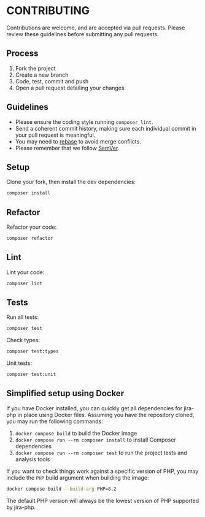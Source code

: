# CONTRIBUTING

Contributions are welcome, and are accepted via pull requests.
Please review these guidelines before submitting any pull requests.

## Process

1. Fork the project
2. Create a new branch
3. Code, test, commit and push
4. Open a pull request detailing your changes.

## Guidelines

* Please ensure the coding style running `composer lint`.
* Send a coherent commit history, making sure each individual commit in your pull request is meaningful.
* You may need to [rebase](https://git-scm.com/book/en/v2/Git-Branching-Rebasing) to avoid merge conflicts.
* Please remember that we follow [SemVer](http://semver.org/).

## Setup

Clone your fork, then install the dev dependencies:

```bash
composer install
```

## Refactor

Refactor your code:

```bash
composer refactor
```

## Lint

Lint your code:

```bash
composer lint
```

## Tests

Run all tests:

```bash
composer test
```

Check types:

```bash
composer test:types
```

Unit tests:

```bash
composer test:unit
```

## Simplified setup using Docker

If you have Docker installed, you can quickly get all dependencies for jira-php in place using Docker files. Assuming you have the repository cloned, you may run the following
commands:

1. `docker compose build` to build the Docker image
2. `docker compose run --rm composer install` to install Composer dependencies
3. `docker compose run --rm composer test` to run the project tests and analysis tools

If you want to check things work against a specific version of PHP, you may include the `PHP` build argument when building the image:

```bash
docker compose build --build-arg PHP=8.2
```

The default PHP version will always be the lowest version of PHP supported by jira-php.
